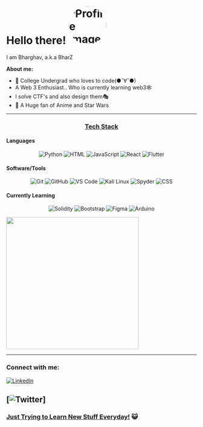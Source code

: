 # Hello there! <img src="https://lesleysmusings.files.wordpress.com/2022/09/luffy.jpg" width="100" height="100" style="border-radius: 50%;" alt="Profile Image">

I am Bharghav, a.k.a BharZ

**About me:**

- 🚀 College Undergrad who loves to code(●ˇ∀ˇ●)
- A Web 3 Enthusiast.. Who is currently learning web3🕸️
- I solve CTF's and also design them🎭
- 🌸 A Huge fan of Anime and Star Wars

---

### <h3 align="center"><strong><u>Tech Stack</u></strong></h3>

#### Languages

<p align="center">

<img src="https://img.shields.io/badge/-Python-blue?style=for-the-badge&logo=python" alt="Python">

<img src="https://img.shields.io/badge/-HTML-orange?style=for-the-badge&logo=html5" alt="HTML">

<img src="https://img.shields.io/badge/-JavaScript-yellow?style=for-the-badge&logo=javascript" alt="JavaScript">

<img src="https://img.shields.io/badge/-React-blue?style=for-the-badge&logo=react" alt="React">

<img src="https://img.shields.io/badge/-Flutter-blue?style=for-the-badge&logo=flutter" alt="Flutter">

</p>

#### Software/Tools

<p align="center">

<img src="https://img.shields.io/badge/-Git-black?style=for-the-badge&logo=git" alt="Git">

<img src="https://img.shields.io/badge/-GitHub-grey?style=for-the-badge&logo=github" alt="GitHub">

<img src="https://img.shields.io/badge/-VS%20Code-blue?style=for-the-badge&logo=visual-studio-code" alt="VS Code">

<img src="https://img.shields.io/badge/-Kali%20Linux-green?style=for-the-badge&logo=kali-linux" alt="Kali Linux">

<img src="https://img.shields.io/badge/-Spyder-orange?style=for-the-badge&logo=spyder-ide" alt="Spyder">

<img src="https://img.shields.io/badge/-CSS-blue?style=for-the-badge&logo=css3" alt="CSS">

</p>

#### Currently Learning

<p align="center">

<img src="https://img.shields.io/badge/-Solidity-blue?style=for-the-badge&logo=solidity" alt="Solidity">

<img src="https://img.shields.io/badge/-Bootstrap-purple?style=for-the-badge&logo=bootstrap" alt="Bootstrap">

<img src="https://img.shields.io/badge/-Figma-purple?style=for-the-badge&logo=figma" alt="Figma">

<img src="https://img.shields.io/badge/-Arduino-purple?style=for-the-badge&logo=arduino" alt="Arduino">

</p>

<p>

<img src="https://api.vaunt.dev/v1/github/entities/BharZInstein/achievements?format=svg&limit=3" width="350" />

</p>

---

### **Connect with me:**

[![LinkedIn](https://img.shields.io/badge/LinkedIn-Connect-blue)](https://www.linkedin.com/in/bharghav-srinivasan/)

[![Twitter](https://img.shields.io/badge/Twitter-Follow-blue)]
---

### <u>Just Trying to Learn New Stuff Everyday!</u> 😺
